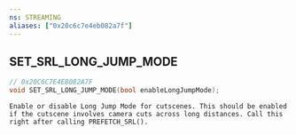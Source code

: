 ```yaml
---
ns: STREAMING
aliases: ["0x20c6c7e4eb082a7f"]
---
```

## SET_SRL_LONG_JUMP_MODE

```c
// 0x20C6C7E4EB082A7F
void SET_SRL_LONG_JUMP_MODE(bool enableLongJumpMode);
```

```
Enable or disable Long Jump Mode for cutscenes. This should be enabled if the cutscene involves camera cuts across long distances. Call this right after calling PREFETCH_SRL().
```
